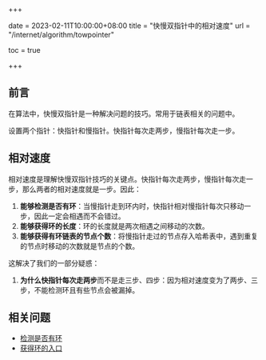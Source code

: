 +++

date = 2023-02-11T10:00:00+08:00
title = "快慢双指针中的相对速度"
url = "/internet/algorithm/towpointer"

toc = true

+++

## 前言

在算法中，快慢双指针是一种解决问题的技巧。常用于链表相关的问题中。

设置两个指针：快指针和慢指针。快指针每次走两步，慢指针每次走一步。

## 相对速度

相对速度是理解快慢双指针技巧的关键点。快指针每次走两步，慢指针每次走一步，那么两者的相对速度就是一步。因此：

1. **能够检测是否有环**：当慢指针走到环内时，快指针相对慢指针每次只移动一步，因此一定会相遇而不会错过。
2. **能够获得环的长度**：环的长度就是两次相遇之间移动的次数。
3. **能够获得有环链表的节点个数**：将慢指针走过的节点存入哈希表中，遇到重复的节点时移动的次数就是节点的个数。

这解决了我们的一部分疑惑：

1. **为什么快指针每次走两步**而不是走三步、四步：因为相对速度变为了两步、三步，不能检测环且有些节点会被漏掉。

## 相关问题

- [检测是否有环](https://leetcode.cn/problems/linked-list-cycle/)
- [获得环的入口](https://leetcode.cn/problems/linked-list-cycle-ii/)

